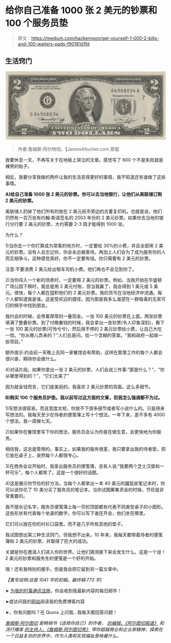 # 给你自己准备 1000 张 2 美元的钞票和 100 个服务员垫

> 原文：<https://medium.com/hackernoon/get-yourself-1-000-2-bills-and-100-waiters-pads-f90181d1fd>

## 生活窍门

![](img/aeb41e86a90ad1e86a16505d89ece0ca.png)

> 作者:詹姆斯·阿尔特彻。【JamesAltucher.com 原载

我要休息一天，不再写关于在地板上哭泣的文章。感觉写了 600 个不是失败就是裸男的帖子。

相反，我要分享我做的两件让我的生活变得更好的事情，我不知道还有谁做了这些事情。

**A)给自己准备 1000 张 2 美元的钞票。你可以去当地银行，让他们从美联储订购 2 美元的钞票。**

美联储人扔掉了他们所有的放在 2 美元纸币旁边的古董复印机。也就是说，他们仍然有一百万张有约翰·斯诺签名的 2003 年份的 2 美元钞票。如果你去当地的银行分行要 2 美元的钞票，大约需要 2-3 周才能得到 1000 张。

为什么？

1)当你去一个你打算成为常客的地方时，一定要给 30%的小费，并且全部用 2 美元的钞票。没有人会忘记你，你会永远被善待。再加上人们会为了成为服务你的人而互相争斗。这种感觉真好。你不一定要有钱。你只需要有 2 美元的钞票。

注意:不要浪费 2 美元给出租车司机小费。他们再也不会见到你了。

2)当你闯入一个新的场景时，一定要用 2 美元的钞票。例如，当我开始在华盛顿广场公园下棋时，我总是用 2 美元付账，但当我赢了，我会得到 1 美元或 5 美元。很快，每个人都在囤积他们的 2 美元钞票。我的货币在当地经济中流通。每个人都知道我是谁。这是受欢迎的捷径，因为那是我多么渴望在一群吸毒的无家可归的棋手中找到朋友。

我约会的时候，会带着厚厚的一叠现金。一张 100 美元的钞票在上面，两张钞票填满了整叠钞票。到了付晚餐钱的时候，我会拿出一沓钞票(令人印象深刻)，撕下一张 100 美元的钞票(可怜兮兮)，然后用不停的 2 美元钞票给小费，让自己大吃一惊。“你从哪儿弄来的？”人们总是问。给一个含糊的答案。“我和政府一起做一些项目。”

额外提示:约会前一天晚上去同一家餐馆会有帮助，这样在那里工作的每个人都会很兴奋，期待你会做什么。

4)对话片段。如果你拿出一张 2 美元的钞票，人们会说三件事:“那是什么？”，“你从哪里得到的？”，“它们太美了”

因为就金钱而言，它们是美丽的。我喜欢 2 美元钞票的背面。这么多细节。

**B)购买 100 个服务员护垫。我以前写过这方面的文章，但我怎么强调都不为过。**

1)写想法很容易。而且宽度太短，你放不下很多细节或者写小说什么的。只是用来写想法的。我每天至少在侍者的便笺簿上写十个想法。一年下来，差不多有 4000 个想法。我一周做七天。

2)如果你在餐馆里写下你的想法，服务员会认为你是在做生意，会更快地为你服务。

相信我，这总是管用的。事实上，如果我的服务很差，我只要拿出我的侍者垫，把它放在桌子上，突然每个人都很专心。

3)在商务会议开始时，我拿出服务员的便笺簿，总有人说:“我要两个芝士汉堡和一杯可乐”，每个人都笑了。这是一个很好的话题。

4)这是展示你节俭的好方法。当每个人都拿出一本 40 美元的鼹鼠皮笔记本时，你可以说你花了 10 美分买了服务员的笔记本。当你试图筹集资金的时候，节俭是非常重要的。

我不擅长记名字。服务员便笺簿上每一页的顶部都有代表不同类型桌子的小图形。这些形状有代表每个坐姿的数字。你可以写下谁在开会，他们坐在哪里。

它们可以放在你的衬衫口袋里。而不是几乎所有其他的垫子。

我试图想出第三种生活窍门，但我想不出来。10 年来，我每天都带着侍者的便笺簿和 2 美元的钞票，并取得了巨大的成功。

关键是你在邀请人们进入你的世界。让他们猜测接下来会发生什么。这是一个谜！2 美元的钞票和服务生的便笺是一个好的开始。

哦！还有我特别的握手。但是我会把它留到另一篇文章中。

*【重写说明:这是 1041 字的初稿。最终稿:773 字]*

➤ [为我的时事通讯注册](https://altucher.leadpages.co/start-here/?_ga=1.147953332.2077339586.1472084123?utm_source=medium&utm_medium=syndicate&utm_term=free-updates&utm_content=&utm_campaign=free-updates)。你会收到我最新内容的每日邮件！

➤或访问我的[网站](http://www.jamesaltucher.com/?utm_source=medium&utm_medium=syndicate&utm_term=home-page&utm_content=&utm_campaign=home-page)阅读我的免费博客内容

➤，你有问题吗？在 Quora 上问我…我每天都回答问题！

[*詹姆斯·阿尔图切*](http://www.jamesaltucher.com/?utm_source=medium&utm_medium=syndicate&utm_term=home-page&utm_content=&utm_campaign=home-page) *是畅销书《选择你自己》的作者，* [*的编辑，《阿尔图切报道》*](http://www.thealtucherreport.com/?_ga=1.127276173.1850486739.1486068468?utm_source=medium&utm_medium=syndicate&utm_term=altucher-report&utm_content=&utm_campaign=altucher-report) *和流行播客* [*的主持人，《詹姆斯·阿尔图切秀》*](http://www.jamesaltucher.com/category/the-james-altucher-show/?utm_source=medium&utm_medium=syndicate&utm_term=james-altucher-show&utm_content=&utm_campaign=james-altucher-show) *带你超越商业和企业家精神，探索在一个日益复杂的世界中，作为人类和实现福祉意味着什么。*